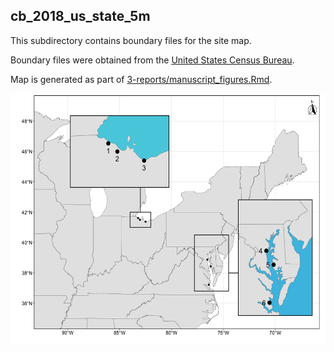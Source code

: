 ## cb_2018_us_state_5m

This subdirectory contains boundary files for the site map. 

Boundary files were obtained from the [United States Census Bureau](https://www.census.gov/geographies/mapping-files/time-series/geo/carto-boundary-file.html).

Map is generated as part of [3-reports/manuscript_figures.Rmd](https://github.com/COMPASS-DOE/cmps-soil_characterization/blob/b8cc71fffde786570c0dfb3d186282591d02eef2/3-reports/manuscript_figures.Rmd#L92).

<img align = "center" height = "400" src="https://github.com/COMPASS-DOE/cmps-soil_characterization/blob/main/3-reports/manuscript_figures_files/figure-gfm/map-1.png">

